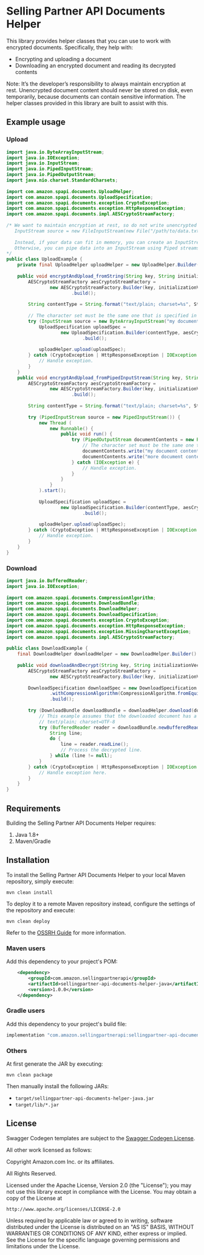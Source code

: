 # Selling Partner API Documents Helper

This library provides helper classes that you can use to work with encrypted documents. Specifically, they help with:
* Encrypting and uploading a document
* Downloading an encrypted document and reading its decrypted contents

Note: It’s the developer’s responsibility to always maintain encryption at rest. Unencrypted document content should never be stored on disk, even temporarily, because documents can contain sensitive information. 
The helper classes provided in this library are built to assist with this.

## Example usage

### Upload

```java
import java.io.ByteArrayInputStream;
import java.io.IOException;
import java.io.InputStream;
import java.io.PipedInputStream;
import java.io.PipedOutputStream;
import java.nio.charset.StandardCharsets;
 
import com.amazon.spapi.documents.UploadHelper;
import com.amazon.spapi.documents.UploadSpecification;
import com.amazon.spapi.documents.exception.CryptoException;
import com.amazon.spapi.documents.exception.HttpResponseException;
import com.amazon.spapi.documents.impl.AESCryptoStreamFactory;
 
/* We want to maintain encryption at rest, so do not write unencrypted data to disk.  This is bad:
   InputStream source = new FileInputStream(new File("/path/to/data.txt"));
 
   Instead, if your data can fit in memory, you can create an InputStream from a String (see encryptAndUpload_fromString()).
   Otherwise, you can pipe data into an InputStream using Piped streams (see encryptAndUpload_fromPipedInputStream()).
*/
public class UploadExample {
    private final UploadHelper uploadHelper = new UploadHelper.Builder().build();
 
    public void encryptAndUpload_fromString(String key, String initializationVector, String url) {
        AESCryptoStreamFactory aesCryptoStreamFactory =
                new AESCryptoStreamFactory.Builder(key, initializationVector)
                        .build();
 
        String contentType = String.format("text/plain; charset=%s", StandardCharsets.UTF_8);
 
        // The character set must be the same one that is specified in contentType.
        try (InputStream source = new ByteArrayInputStream("my document contents".getBytes(StandardCharsets.UTF_8))) {
            UploadSpecification uploadSpec =
                    new UploadSpecification.Builder(contentType, aesCryptoStreamFactory, source, url)
                            .build();
 
            uploadHelper.upload(uploadSpec);
        } catch (CryptoException | HttpResponseException | IOException e) {
            // Handle exception.
        }
    }
    public void encryptAndUpload_fromPipedInputStream(String key, String initializationVector, String url) {
        AESCryptoStreamFactory aesCryptoStreamFactory =
                new AESCryptoStreamFactory.Builder(key, initializationVector)
                        .build();
 
        String contentType = String.format("text/plain; charset=%s", StandardCharsets.UTF_8);
 
        try (PipedInputStream source = new PipedInputStream()) {
            new Thread (
                new Runnable() {
                    public void run() {
                        try (PipedOutputStream documentContents = new PipedOutputStream(source)) {
                            // The character set must be the same one that is specified in contentType.
                            documentContents.write("my document contents\n".getBytes(StandardCharsets.UTF_8));
                            documentContents.write("more document contents".getBytes(StandardCharsets.UTF_8));
                        } catch (IOException e) {
                            // Handle exception.
                        }
                    }
                }
            ).start();
 
            UploadSpecification uploadSpec =
                    new UploadSpecification.Builder(contentType, aesCryptoStreamFactory, source, url)
                            .build();
 
            uploadHelper.upload(uploadSpec);
        } catch (CryptoException | HttpResponseException | IOException e) {
            // Handle exception.
        }
    }
}
```

### Download

```java
import java.io.BufferedReader;
import java.io.IOException;
 
import com.amazon.spapi.documents.CompressionAlgorithm;
import com.amazon.spapi.documents.DownloadBundle;
import com.amazon.spapi.documents.DownloadHelper;
import com.amazon.spapi.documents.DownloadSpecification;
import com.amazon.spapi.documents.exception.CryptoException;
import com.amazon.spapi.documents.exception.HttpResponseException;
import com.amazon.spapi.documents.exception.MissingCharsetException;
import com.amazon.spapi.documents.impl.AESCryptoStreamFactory;
 
public class DownloadExample {
    final DownloadHelper downloadHelper = new DownloadHelper.Builder().build();
 
    public void downloadAndDecrypt(String key, String initializationVector, String url, String compressionAlgorithm) {
        AESCryptoStreamFactory aesCryptoStreamFactory =
                new AESCryptoStreamFactory.Builder(key, initializationVector).build();
 
        DownloadSpecification downloadSpec = new DownloadSpecification.Builder(aesCryptoStreamFactory, url)
                .withCompressionAlgorithm(CompressionAlgorithm.fromEquivalent(compressionAlgorithm))
                .build();
 
        try (DownloadBundle downloadBundle = downloadHelper.download(downloadSpec)) {
            // This example assumes that the downloaded document has a charset in the content type, e.g. 
            // text/plain; charset=UTF-8
            try (BufferedReader reader = downloadBundle.newBufferedReader()) {
                String line;
                do {
                    line = reader.readLine();
                    // Process the decrypted line.
                } while (line != null);
            }
        } catch (CryptoException | HttpResponseException | IOException | MissingCharsetException e) {
            // Handle exception here.
        }
    }
}
```

## Requirements

Building the Selling Partner API Documents Helper requires:
1. Java 1.8+
2. Maven/Gradle


## Installation

To install the Selling Partner API Documents Helper to your local Maven repository, simply execute:

```shell
mvn clean install
```

To deploy it to a remote Maven repository instead, configure the settings of the repository and execute:

```shell
mvn clean deploy
```

Refer to the [OSSRH Guide](http://central.sonatype.org/pages/ossrh-guide.html) for more information.

### Maven users

Add this dependency to your project's POM:

```xml
    <dependency>
        <groupId>com.amazon.sellingpartnerapi</groupId>
        <artifactId>sellingpartner-api-documents-helper-java</artifactId>
        <version>1.0.0</version>
    </dependency>
```

### Gradle users

Add this dependency to your project's build file:

```groovy
implementation "com.amazon.sellingpartnerapi:sellingpartner-api-documents-helper-java:1.0.0"
```

### Others

At first generate the JAR by executing:

```shell
mvn clean package
```

Then manually install the following JARs:

* `target/sellingpartner-api-documents-helper-java.jar`
* `target/lib/*.jar`

## License
Swagger Codegen templates are subject to the [Swagger Codegen License](https://github.com/swagger-api/swagger-codegen#license).

All other work licensed as follows:

Copyright Amazon.com Inc. or its affiliates.

All Rights Reserved.

Licensed under the Apache License, Version 2.0 (the "License");
you may not use this library except in compliance with the License.
You may obtain a copy of the License at

    http://www.apache.org/licenses/LICENSE-2.0

Unless required by applicable law or agreed to in writing, software
distributed under the License is distributed on an "AS IS" BASIS,
WITHOUT WARRANTIES OR CONDITIONS OF ANY KIND, either express or implied.
See the License for the specific language governing permissions and
limitations under the License.
